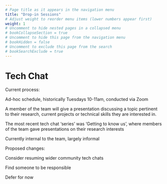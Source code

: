 ```yaml
---
# Page title as it appears in the navigation menu
title: "Drop-in Sessions"
# Adjust weight to reorder menu items (lower numbers appear first)
weight: 1
# Uncomment to hide nested pages in a collapsed menu
# bookCollapseSection = true
# Uncomment to hide this page from the navigation menu
# bookHidden = false
# Uncomment to exclude this page from the search
# bookSearchExclude = true
---
```


# Tech Chat

Current process: 

Ad-hoc schedule, historically Tuesdays 10-11am, conducted via Zoom 

A member of the team will give a presentation discussing a topic pertinent to their research, current projects or technical skills they are interested in. 

The most recent tech chat ‘series’ was ‘Getting to know us’, where members of the team gave presentations on their research interests 

Currently internal to the team, largely informal 

Proposed changes: 

Consider resuming wider community tech chats 

Find someone to be responsible 

Defer for now 